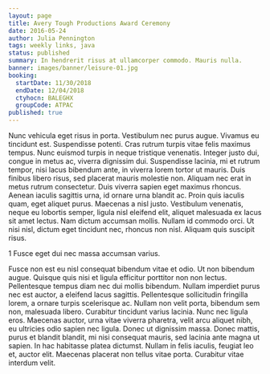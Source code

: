 ```yaml
---
layout: page
title: Avery Tough Productions Award Ceremony
date: 2016-05-24
author: Julia Pennington
tags: weekly links, java
status: published
summary: In hendrerit risus at ullamcorper commodo. Mauris nulla.
banner: images/banner/leisure-01.jpg
booking:
  startDate: 11/30/2018
  endDate: 12/04/2018
  ctyhocn: BALEGHX
  groupCode: ATPAC
published: true
---
```

Nunc vehicula eget risus in porta. Vestibulum nec purus augue. Vivamus eu tincidunt est. Suspendisse potenti. Cras rutrum turpis vitae felis maximus tempus. Nunc euismod turpis in neque tristique venenatis. Integer justo dui, congue in metus ac, viverra dignissim dui. Suspendisse lacinia, mi et rutrum tempor, nisi lacus bibendum ante, in viverra lorem tortor ut mauris. Duis finibus libero risus, sed placerat mauris molestie non. Aliquam nec erat in metus rutrum consectetur.
Duis viverra sapien eget maximus rhoncus. Aenean iaculis sagittis urna, id ornare urna blandit ac. Proin quis iaculis quam, eget aliquet purus. Maecenas a nisl justo. Vestibulum venenatis, neque eu lobortis semper, ligula nisl eleifend elit, aliquet malesuada ex lacus sit amet lectus. Nam dictum accumsan mollis. Nullam id commodo orci. Ut nisi nisl, dictum eget tincidunt nec, rhoncus non nisl. Aliquam quis suscipit risus.

1 Fusce eget dui nec massa accumsan varius.

Fusce non est eu nisl consequat bibendum vitae et odio. Ut non bibendum augue. Quisque quis nisi et ligula efficitur porttitor non non lectus. Pellentesque tempus diam nec dui mollis bibendum. Nullam imperdiet purus nec est auctor, a eleifend lacus sagittis. Pellentesque sollicitudin fringilla lorem, a ornare turpis scelerisque ac. Nullam non velit porta, bibendum sem non, malesuada libero. Curabitur tincidunt varius lacinia. Nunc nec ligula eros. Maecenas auctor, urna vitae viverra pharetra, velit arcu aliquet nibh, eu ultricies odio sapien nec ligula. Donec ut dignissim massa. Donec mattis, purus et blandit blandit, mi nisi consequat mauris, sed lacinia ante magna ut sapien. In hac habitasse platea dictumst. Nullam in felis iaculis, feugiat leo et, auctor elit. Maecenas placerat non tellus vitae porta. Curabitur vitae interdum velit.
